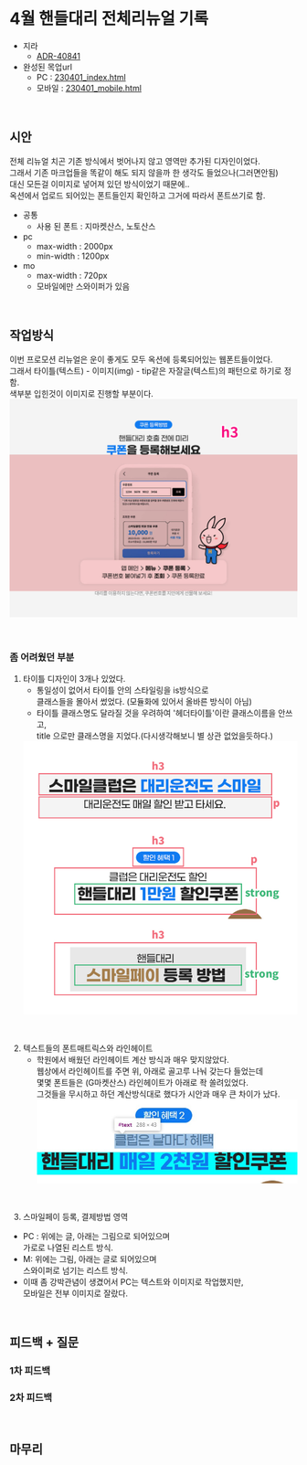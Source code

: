 # 4월 핸들대리 전체리뉴얼 기록
* 지라
  - [ADR-40841](https://jira.ebaykorea.com/browse/ADR-40841)
* 완성된 목업url
    - PC : [230401_index.html](http://eventimg.auction.co.kr/md/auction/44ADB431BD/230401_index.html)
    - 모바일 : [230401_mobile.html](http://eventimg.auction.co.kr/md/auction/44ADB431BD/230401_mobile.html)

<br>

## 시안
전체 리뉴얼 치곤 기존 방식에서 벗어나지 않고 영역만 추가된 디자인이었다.<br>
그래서 기존 마크업들을 똑같이 해도 되지 않을까 한 생각도 들었으나(그러면안됨)<br>
대신 모든걸 이미지로 넣어져 있던 방식이었기 때문에..<br>
옥션에서 업로드 되어있는 폰트들인지 확인하고 그거에 따라서 폰트쓰기로 함.<br>

* 공통
  - 사용 된 폰트 : 지마켓산스, 노토산스
* pc
  - max-width : 2000px
  - min-width : 1200px
* mo
  - max-width : 720px
  - 모바일에만 스와이퍼가 있음

<br>

## 작업방식
이번 프로모션 리뉴얼은 운이 좋게도 모두 옥션에 등록되어있는 웹폰트들이었다.<br>
그래서 타이틀(텍스트) - 이미지(img) - tip같은 자잘글(텍스트)의 패턴으로 하기로 정함.<br>
색부분 입힌것이 이미지로 진행할 부분이다.<br>
<img src="img/01-1.jpg">

<br>

### 좀 어려웠던 부분
1. 타이틀 디자인이 3개나 있었다.
    - 통일성이 없어서 타이틀 안의 스타일링을 is방식으로<br>
      클래스들을 몰아서 썼었다. (모듈화에 있어서 올바른 방식이 아님)
    - 타이틀 클래스명도 달라질 것을 우려하여 '헤더타이틀'이란 클래스이름을 안쓰고,<br>
      title 으로만 클래스명을 지었다.(다시생각해보니 별 상관 없었을듯하다.)<br>
    <img src="img/01-2.jpg">

<br>

2. 텍스트들의 폰트매트릭스와 라인헤이트
    - 학원에서 배웠던 라인헤이트 계산 방식과 매우 맞지않았다.<br>
      웹상에서 라인헤이트를 주면 위, 아래로 골고루 나눠 갖는다 들었는데<br>
      몇몇 폰트들은 (G마켓산스) 라인헤이트가 아래로 좍 쏠려있었다.<br>
      그것들을 무시하고 하던 계산방식대로 했다가 시안과 매우 큰 차이가 났다.
      <br>
      <img src="img/01-3.jpg">

<br>

3. 스마일페이 등록, 결제방법 영역
  - PC : 위에는 글, 아래는 그림으로 되어있으며<br>가로로 나열된 리스트 방식.
  - M: 위에는 그림, 아래는 글로 되어있으며<br>스와이퍼로 넘기는 리스트 방식.
  - 이때 좀 강박관념이 생겼어서 PC는 텍스트와 이미지로 작업했지만,<br>
    모바일은 전부 이미지로 잘랐다.


<br>

## 피드백 + 질문
### 1차 피드백
### 2차 피드백


<br>

## 마무리